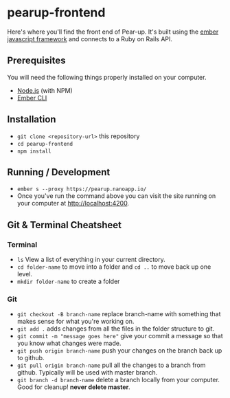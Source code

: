 # pearup-frontend

Here's where you'll find the front end of Pear-up. It's built using the [ember javascript framework](https://emberjs.com/) and connects to a Ruby on Rails API.

## Prerequisites

You will need the following things properly installed on your computer.

* [Node.js](https://nodejs.org/) (with NPM)
* [Ember CLI](https://ember-cli.com/)

## Installation

* `git clone <repository-url>` this repository
* `cd pearup-frontend`
* `npm install`

## Running / Development

* `ember s --proxy https://pearup.nanoapp.io/`
* Once you've run the command above you can visit the site running on your computer at [http://localhost:4200](http://localhost:4200).

## Git & Terminal Cheatsheet

### Terminal

* `ls` View a list of everything in your current directory.
* `cd folder-name` to move into a folder and `cd ..` to move back up one level.
*  `mkdir folder-name` to create a folder

### Git

* `git checkout -B branch-name` replace branch-name with something that makes sense for what you're working on.
* `git add .` adds changes from all the files in the folder structure to git.
* `git commit -m "message goes here"` give your commit a message so that you know what changes were made.
* `git push origin branch-name` push your changes on the branch back up to github.
* `git pull origin branch-name` pull all the changes to a branch from github. Typically will be used with master branch.
* `git branch -d branch-name` delete a branch locally from your computer. Good for cleanup! __never delete master__.
